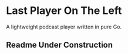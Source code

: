 # Last Player On The Left
A lightweight podcast player written in pure Go.

## Readme Under Construction 
